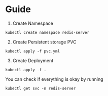 # Guide

1. Create Namespace

```shell
kubectl create namespace redis-server
```

2. Create Persistent storage PVC

```shell
kubectl apply -f pvc.yml
```

3. Create Deployment

```shell
kubectl apply -f .
```

You can check if everything is okay by running

 ```shell
 kubectl get svc -n redis-server
 ```